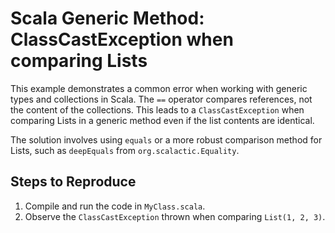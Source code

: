 # Scala Generic Method: ClassCastException when comparing Lists

This example demonstrates a common error when working with generic types and collections in Scala. The `==` operator compares references, not the content of the collections.  This leads to a `ClassCastException` when comparing Lists in a generic method even if the list contents are identical.

The solution involves using `equals` or a more robust comparison method for Lists, such as `deepEquals` from `org.scalactic.Equality`.

## Steps to Reproduce

1. Compile and run the code in `MyClass.scala`.
2. Observe the `ClassCastException` thrown when comparing `List(1, 2, 3)`.

